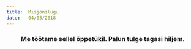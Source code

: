 ```yaml
---
title:  Misjonilugu
date:   04/05/2018
---
```


### <center>Me töötame sellel õppetükil. Palun tulge tagasi hiljem.</center>
